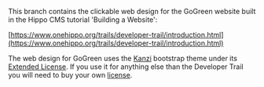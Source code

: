 This branch contains the clickable web design for the GoGreen website built in the Hippo CMS tutorial 'Building a Website':

[https://www.onehippo.org/trails/developer-trail/introduction.html](https://www.onehippo.org/trails/developer-trail/introduction.html)

The web design for GoGreen uses the [Kanzi](https://wrapbootstrap.com/theme/kanzi-multi-purpose-template-WB08808B5) bootstrap theme under its [Extended License](http://support.wrapbootstrap.com/knowledge_base/topics/usage-licenses). If you use it for anything else than the Developer Trail you will need to buy your own [license](http://support.wrapbootstrap.com/knowledge_base/topics/usage-licenses).

